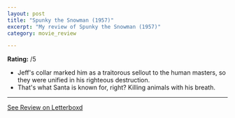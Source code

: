```yaml
---
layout: post
title: "Spunky the Snowman (1957)"
excerpt: "My review of Spunky the Snowman (1957)"
category: movie_review

---
```


**Rating:** /5

* Jeff's collar marked him as a traitorous sellout to the human masters, so they were unified in his righteous destruction.
* That's what Santa is known for, right? Killing animals with his breath.

<hr>

[See Review on Letterboxd](https://boxd.it/9frtXx)
